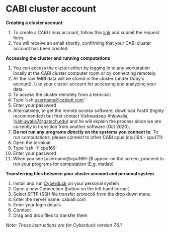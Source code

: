 # CABI cluster account

**Creating a cluster account**

1. To create a CABI Linux account, follow this [link](http://www.cabi.gatech.edu/CABI/cabi_information/research-2/forms/linux/) and submit the request form.
2. You will receive an email shortly, confirming that your CABI cluster account has been created.

**Accessing the cluster and running computations**

1. You can access the cluster either by logging in to any workstation locally at the CABI cluster computer room or by connecting remotely.
2. All the raw fMRI data will be stored in the cluster (under Doby&#39;s account). Use your cluster account for accessing and analyzing your data.
3. To access the cluster remotely from a terminal:
  1. Type &#39;ssh [username@cabiatl.com](mailto:username@cabiatl.com)&#39;
  2. Enter your password
4. Alternatively, to get the remote access software, download FastX (highly recommended) but first contact Vishwadeep Ahluwalia, ([vahluwalia7@gatech.edu](mailto:vahluwalia7@gatech.edu)) and he will explain the process since we are currently in transition from another software (Oct 2020).
5. **Do not run any programs directly on the systems you connect to**. To run computations, please connect to other CABI cpus (cpu164 - cpu171):
  1. Open the terminal
  2. Type &#39;ssh -Y cpu169&#39;
  3. Enter your password
  4. When you see [username@cpu169~]$  appear on the screen, proceed to run your programs for computation (E.g. matlab)

**Transferring files between your cluster account and personal system**

1. Install and run [Cyberduck](https://cyberduck.io/download/) on your personal system
2. Open a new Connection (button on the left hand corner)
3. Select SFTP (SSH file transfer protocol) from the drop down menu
4. Enter the server name: cabiatl.com
5. Enter your login details
6. Connect
7. Drag and drop files to transfer them

_Note: These instructions are for Cyberduck version 7.6.1_
